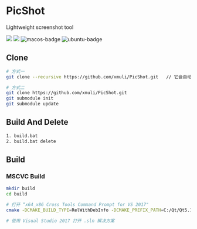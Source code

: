 

# PicShot

Lightweight screenshot tool

![](https://img.shields.io/badge/language-c++-orange.svg) ![](https://img.shields.io/badge/language-Qt-orange.svg) ![macos-badge](https://github.com/xmuli/PicShot/workflows/MacOS/badge.svg) ![ubuntu-badge](https://github.com/xmuli/PicShot/workflows/Ubuntu/badge.svg)



## Clone

```bash
# 方式一
git clone --recursive https://github.com/xmuli/PicShot.git   // 它会自动初始化并更新每一个子模块

# 方式二
git clone https://github.com/xmuli/PicShot.git
git submodule init
git submodule update
```



## Build And Delete

```bash
1. build.bat 
2. build.bat delete 
```



## Build

### MSCVC Build

```bash
mkdir build
cd build

# 打开 “x64_x86 Cross Tools Command Prompt for VS 2017"
cmake -DCMAKE_BUILD_TYPE=RelWithDebInfo -DCMAKE_PREFIX_PATH=C:/Qt/Qt5.12.11/5.12.11/msvc2017 -G "Visual Studio 15 2017" -A Win32 ..

# 使用 Visual Studio 2017 打开 .sln 解决方案
```





